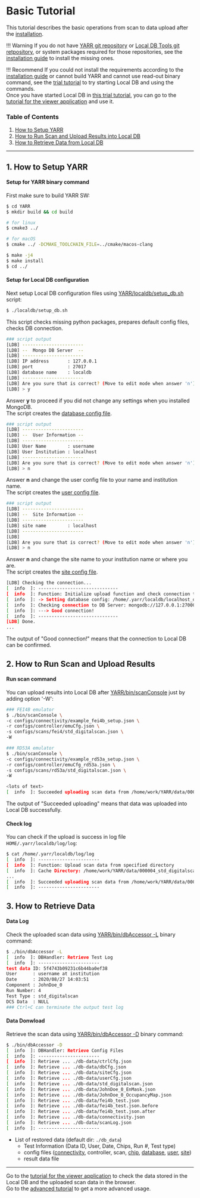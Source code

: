 # Basic Tutorial

This tutorial describes the basic operations from scan to data upload after the [installation](installation.md).

!!! Warning
    If you do not have [YARR git repository](https://gitlab.cern.ch/YARR/YARR) or [Local DB Tools git retpository](https://gitlab.cern.ch/YARR/localdb-tools), or system packages required for those repositories, see the [installation guide](installation.md) to install the missing ones.

!!! Recommend
    If you could not install the requirements according to the [installation guide](installation.md) or cannot build YARR and cannot use read-out binary command, see the [trial tutorial](trial-tutorial.md) to try starting Local DB and using the commands.<br>
    Once you have started Local DB in [this trial tutorial](trial-tutorial.md), you can go to the [tutorial for the viewer application](viewer-tutorial.md) and use it.

### Table of Contents

1. [How to Setup YARR](#1-how-to-setup-yarr)
2. [How to Run Scan and Upload Results into Local DB](#2-how-to-run-scan-and-upload-results)
3. [How to Retrieve Data from Local DB](#3-how-to-retrieve-data)

---

## 1. How to Setup YARR

#### Setup for YARR binary command

First make sure to build YARR SW:

```bash
$ cd YARR
$ mkdir build && cd build

# for linux
$ cmake3 ../

# for macOS
$ cmake ../ -DCMAKE_TOOLCHAIN_FILE=../cmake/macos-clang

$ make -j4
$ make install
$ cd ../
```

#### Setup for Local DB configuration

Next setup Local DB configuration files using [YARR/localdb/setup_db.sh](setup-db.md) script:

```bash
$ ./localdb/setup_db.sh
```

This script checks missing python packages, prepares default config files, checks DB connection.

```bash
### script output
[LDB] -----------------------
[LDB] --  Mongo DB Server  --
[LDB] -----------------------
[LDB] IP address       : 127.0.0.1
[LDB] port             : 27017
[LDB] database name    : localdb
[LDB] -----------------------
[LDB] Are you sure that is correct? (Move to edit mode when answer 'n') [y/n/exit]
[LDB] > y
```

Answer **y** to proceed if you did not change any settings when you installed MongoDB.<br>
The script creates the [database config file](database-config.md).

```bash
### script output
[LDB] -----------------------
[LDB] --  User Information --
[LDB] -----------------------
[LDB] User Name        : username
[LDB] User Institution : localhost
[LDB] -----------------------
[LDB] Are you sure that is correct? (Move to edit mode when answer 'n') [y/n/exit]
[LDB] > n
```

Answer **n** and change the user config file to your name and institution name.<br>
The script creates the [user config file](user-config.md).


```bash
### script output
[LDB] -----------------------
[LDB] --  Site Information --
[LDB] -----------------------
[LDB] site name        : localhost
[LDB] -----------------------
[LDB]
[LDB] Are you sure that is correct? (Move to edit mode when answer 'n') [y/n/exit]
[LDB] > n
```

Answer **n** and change the site name to your institution name or where you are.<br>
The script creates the [site config file](site-config.md).

```bash
[LDB] Checking the connection...
[  info  ]: ------------------------------
[  info  ]: Function: Initialize upload function and check connection to Local DB
[  info  ]: -> Setting database config: /home/.yarr/localdb/localhost_database.json (default)
[  info  ]: Checking connection to DB Server: mongodb://127.0.0.1:27000/localdb ...
[  info  ]: ---> Good connection!
[  info  ]: ------------------------------
[LDB] Done.
...
```

The output of "Good connection!" means that the connection to Local DB can be confirmed.

## 2. How to Run Scan and Upload Results

#### Run scan command

You can upload results into Local DB after [YARR/bin/scanConsole](scanconsole.md) just by adding option '-W':

```bash
### FEI4B emulator
$ ./bin/scanConsole \
-c configs/connectivity/example_fei4b_setup.json \
-r configs/controller/emuCfg.json \
-s configs/scans/fei4/std_digitalscan.json \
-W

### RD53A emulator
$ ./bin/scanConsole \
-c configs/connectivity/example_rd53a_setup.json \
-r configs/controller/emuCfg_rd53a.json \
-s configs/scans/rd53a/std_digitalscan.json \
-W

<lots of text>
[  info  ]: Succeeded uploading scan data from /home/work/YARR/data/000004_std_digitalscan
```

The output of "Succeeded uploading" means that data was uploaded into Local DB successfully.

#### Check log

You can check if the upload is success in log file `HOME/.yarr/localdb/log/log`:

```bash
$ cat /home/.yarr/localdb/log/log
[  info  ]: -----------------------
[  info  ]: Function: Upload scan data from specified directory
[  info  ]: Cache Directory: /home/work/YARR/data/000004_std_digitalscan
...
[  info  ]: Succeeded uploading scan data from /home/work/YARR/data/000004_std_digitalscan
[  info  ]: -----------------------
```

## 3. How to Retrieve Data

#### Data Log

Check the uploaded scan data using [YARR/bin/dbAccessor -L](accessor.md) binary command:

```bash
$ ./bin/dbAccessor -L
[  info  ]: DBHandler: Retrieve Test Log
[  info  ]: -----------------------
test data ID: 5f4743b09231c6b44ba0ef38
User      : username at institution
Date      : 2020/08/27 14:03:51
Component : JohnDoe_0
Run Number: 4
Test Type : std_digitalscan
DCS Data  : NULL
### Ctrl+C can terminate the output test log
```

#### Data Donwload

Retrieve the scan data using [YARR/bin/dbAccessor -D](accessor.md) binary command:

```bash
$ ./bin/dbAccessor -D
[  info  ]: DBHandler: Retrieve Config Files
[  info  ]: -----------------------
[  info  ]: Retrieve ... ./db-data/ctrlCfg.json
[  info  ]: Retrieve ... ./db-data/dbCfg.json
[  info  ]: Retrieve ... ./db-data/siteCfg.json
[  info  ]: Retrieve ... ./db-data/userCfg.json
[  info  ]: Retrieve ... ./db-data/std_digitalscan.json
[  info  ]: Retrieve ... ./db-data/JohnDoe_0_EnMask.json
[  info  ]: Retrieve ... ./db-data/JohnDoe_0_OccupancyMap.json
[  info  ]: Retrieve ... ./db-data/fei4b_test.json
[  info  ]: Retrieve ... ./db-data/fei4b_test.json.before
[  info  ]: Retrieve ... ./db-data/fei4b_test.json.after
[  info  ]: Retrieve ... ./db-data/connectivity.json
[  info  ]: Retrieve ... ./db-data/scanLog.json
[  info  ]: -----------------------
```

* List of restored data (default dir: `./db_data`)
    * Test Information (Data ID, User, Date, Chips, Run #, Test type)
    * config files ([connectivity](connectivity-config.md), controller, scan, [chip](chip-config.md), [database](database-config.md), [user](user-config.md), [site](site-config.md))
    * result data file

---

Go to the [tutorial for the viewer application](viewer-tutorial.md) to check the data stored in the Local DB and the uploaded scan data in the browser.<br>
Go to the [advanced tutorial](advanced-tutorial.md) to get a more advanced usage.
